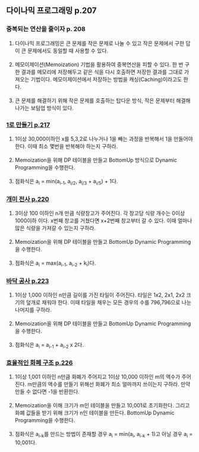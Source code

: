 ## 다이나믹 프로그래밍 p.207

### 중복되는 연산을 줄이자 p. 208
1. 다이나믹 프로그래밍은 큰 문제를 작은 문제로 나눌 수 있고 작은 문제에서 구한 답이 큰 문제에서도 동일할 때 사용할 수 있다.
   <br><br>
2. 메모이제이션(Memoization) 기법을 활용하여 중복연산을 피할 수 있다. 한 번 구한 결과를 메모리에 저장해두고 같은 식을 다시 호출하면 저장한 결과를 그대로 가져오는 기법이다. 메모이제이션에서 저장하는
   방법을 캐싱(Caching)이라고도 한다.
   <br><br>
3. 큰 문제를 해결하기 위해 작은 문제를 호출하는 탑다운 방식, 작은 문제부터 해결해 나가는 보텀업 방식이 있다.

### [1로 만들기 p.217](https://github.com/Nnagman/TIL/blob/main/algorithm/Books/src/thisIsCodingTest/part2/dynamicProgramming/MakeItOne.java)
1. 1이상 30,000이하인 x를 5,3,2로 나누거나 1을 빼는 과정을 반복해서 1을 만들어야 한다. 이때 최소 몇번을 반복해야 하는지 구하라.
   <br><br>
2. Memoization을 위해 DP 테이블을 만들고 BottomUp 방식으로 Dynamic Programming을 수행한다.
   <br><br>
3. 점화식은 a<sub>i</sub> = min(a<sub>i-1</sub>, a<sub>i/2</sub>, a<sub>i/3</sub> + a<sub>i/5</sub>) + 1다.

### [개미 전사 p.220](https://github.com/Nnagman/TIL/blob/main/algorithm/Books/src/thisIsCodingTest/part2/dynamicProgramming/AntWarrior.java)
1. 3이상 100 이하인 n개 만큼 식량창고가 주어진다. 각 창고당 식량 개수는 0이상 1000이하 이다. x번째 창고를 거쳤다면 x+2번째 창고부터 갈 수 있다. 이때 얼마나 많은 식량을 가져갈 수 있는지 구하라.
   <br><br>
2. Memoization을 위해 DP 테이블을 만들고 BottomUp Dynamic Programming을 수행한다.
   <br><br>
3. 점화식은 a<sub>i</sub> = max(a<sub>i-1</sub>, a<sub>i-2</sub> + k<sub>i</sub>)다.

### [바닥 공사 p.223](https://github.com/Nnagman/TIL/blob/main/algorithm/Books/src/thisIsCodingTest/part2/dynamicProgramming/FloorConstruction.java)
1. 1이상 1,000 이하인 n만큼 길이를 가진 타일이 주어진다. 타일은 1x2, 2x1, 2x2 크기의 덮개로 채워야 한다. 이때 타일을 채우는 모든 경우의 수를 796,796으로 나눈 나머지를 구하라.
   <br><br>
2. Memoization을 위해 DP 테이블을 만들고 BottomUp Dynamic Programming을 수행한다.
   <br><br>
3. 점화식은 a<sub>i</sub> = a<sub>i-1</sub> + a<sub>i-2</sub> x 2다.

### [효율적인 화폐 구조 p.226](https://github.com/Nnagman/TIL/blob/main/algorithm/Books/src/thisIsCodingTest/part2/dynamicProgramming/EfficientMoneyStructure.java)
1. 1이상 1,001 이하인 n만큼 화폐가 주어지고 1이상 10,000 이하인 m의 액수가 주어진다. m만큼의 액수를 만들기 위해선 화폐가 최소 얼마까지 쓰이는지 구하라. 만약 만들 수 없다면 -1을 반환한다.
   <br><br>
2. Memoization을 이해 크기가 m인 테이블을 만들고 10,001로 초기화한다. 그리고 화폐 값들을 받기 위해 크기가 n인 테이블을 만든다. BottomUp Dynamic Programming을 수행한다.
   <br><br>
3. 점화식은 a<sub>i-k</sub>를 만드는 방법이 존재할 경우 a<sub>i</sub> = min(a<sub>i</sub>, a<sub>i-k</sub> + 1)고 아닐 경우 a<sub>i</sub> = 10,001다.
